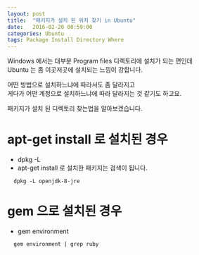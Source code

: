 ```yaml
---
layout: post
title:  "패키지가 설치 된 위치 찾기 in Ubuntu"
date:   2016-02-20 00:59:00 
categories: Ubuntu
tags: Package Install Directory Where
---
```


Windows 에서는 대부분 Program files 디렉토리에 설치가 되는 편인데  
Ubuntu 는 좀 이곳저곳에 설치되는 느낌이 강합니다.  

어떤 방법으로 설치하느냐에 따라서도 좀 달라지고  
게다가 어떤 계정으로 설치하느냐에 따라 달라지는 것 같기도 하고요.  

패키지가 설치 된 디렉토리 찾는법을 알아보겠습니다.

<!--more-->

# apt-get install 로 설치된 경우
  * dpkg -L <packagename>
  * apt-get install 로 설치한 패키지는 검색이 됩니다.

~~~
  dpkg -L openjdk-8-jre
~~~

# gem 으로 설치된 경우
  * gem environment

~~~
  gem environment | grep ruby
~~~


